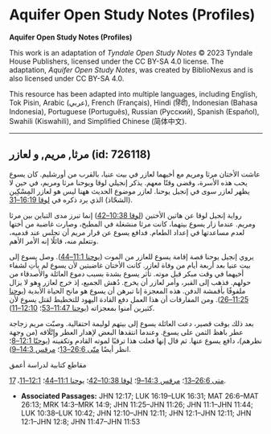 # Aquifer Open Study Notes (Profiles)

**Aquifer Open Study Notes (Profiles)**

This work is an adaptation of *Tyndale Open Study Notes* © 2023 Tyndale House Publishers, licensed under the CC BY\-SA 4\.0 license. The adaptation, *Aquifer Open Study Notes*, was created by BiblioNexus and is also licensed under CC BY\-SA 4\.0\.

This resource has been adapted into multiple languages, including English, Tok Pisin, Arabic (عربي), French (Français), Hindi (हिंदी), Indonesian (Bahasa Indonesia), Portuguese (Português), Russian (Русский), Spanish (Español), Swahili (Kiswahili), and Simplified Chinese (简体中文).



--------------------------------

## مرثا, مريم, و لعازر (id: 726118)

عاشت الأختان مرثا ومريم مع أخيهما لعازر في بيت عنيا، بالقرب من أورشليم. كان يسوع يحب هذه الأسرة، وقضى وقتًا معهم. يذكر إنجيلي لوقا ويوحنا مرثا ومريم، في حين لا يظهر لعازر سوى في إنجيل يوحنا. لعازر موضوع الحديث ههنا ليس هو لعازر المِسْكِين (الشحّاذ) الذي يرد ذكره في [لوقا 16:19–31](https://ref.ly/Luke16:19-Luke16:31).

رواية إنجيل لوقا عن هاتين الأختين ([لوقا 10:38–42](https://ref.ly/Luke10:38-Luke10:42)) إنما تبرز مدى التباين بين مرثا ومريم. عندما زار يسوع بيتهما، كانت مرثا منشغلة في المطبخ، وصارت غاضبة من أختها لعدم مساعدتها في إعداد الطعام. فدافع يسوع عن قرار مريم أن تجلس عند قدميه، وتتعلم منه، قائلًا إنه الأمر الأهم.

يروي إنجيل يوحنا قصة إقامة يسوع للعازر من الموت ([يوحنا 11:1–44](https://ref.ly/John11:1-John11:44)). وصل يسوع إلى بيت عنيا بعد أربعة أيام من وفاة لعازر. كانت الأختان غاضبتين لأن يسوع لم يأتِ لشفاء أخيهما في وقت مبكر قبل موته. تأثر يسوع بشدة بسبب دموع العائلة والأصدقاء من حولهم. فذهب إلى القبر، وأمر لعازر أن يخرج. دُهش الجميع، إذ خرج لعازر وهو لا يزال ملفوفًا بأقمشة الدفن. هذه المعجزة إنا تبرهن أن يسوع هو مانح الحياة الأبدية ([يوحنا 11:25–26](https://ref.ly/John11:25-John11:26)). ومن المفارقات أن هذا العمل دفع القادة اليهود للتخطيط لقتل يسوع لأن كثيرين آمنوا بمعجزاته ([يوحنا 11:47–53](https://ref.ly/John11:47-John11:53)؛ [12:10–11](https://ref.ly/John12:10-John12:11)).

بعد ذلك بوقت قصير، دعت العائلة يسوع إلى بيتهم لوليمة احتفالية. وصبّت مريم زجاجة عطر باهظ الثمن على يسوع. وعندما انتقدها البعض لإهدار العطر وإِتْلَافه (من وجهة نظرهم)، دافع يسوع عنها. ثم قال إنها فعلت هذا ترقبًا لموته القادم وتكفينه ([يوحنّا 12:1–8](https://ref.ly/John12:1-John12:8)؛ انظر أيضًا [متّى 26:6–13](https://ref.ly/Matt26:6-Matt26:13)؛ [مرقس 14:3–9](https://ref.ly/Mark14:3-Mark14:9)). 

مقاطع كتابية لدراسة أعمق

[متى 26:6–13](https://ref.ly/Matt26:6-Matt26:13)؛ [مرقس 14:3–9](https://ref.ly/Mark14:3-Mark14:9)؛ [لوقا 10:38–42](https://ref.ly/Luke10:38-Luke10:42)؛ [يوحنا 11:1–44](https://ref.ly/John11:1-John11:44)؛ [12:1–11](https://ref.ly/John12:1-John12:11)، [17](https://ref.ly/John12:17).

* **Associated Passages:** JHN 12:17; LUK 16:19–LUK 16:31; MAT 26:6–MAT 26:13; MRK 14:3–MRK 14:9; JHN 11:25–JHN 11:26; JHN 11:1–JHN 11:44; LUK 10:38–LUK 10:42; JHN 12:10–JHN 12:11; JHN 12:1–JHN 12:11; JHN 12:1–JHN 12:8; JHN 11:47–JHN 11:53

